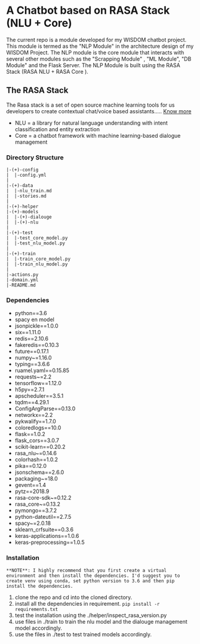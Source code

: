 # A Chatbot based on RASA Stack (NLU + Core)

The current repo is a module developed for my WISDOM chatbot project. This module is termed as the "NLP Module" in the architecture design of my WISDOM Project. The NLP module is the core module that interacts with several other modules such as the "Scrapping Module" , "ML Module", "DB Module" and the Flask Server. The NLP Module is built using the RASA Stack (RASA NLU + RASA Core ).

## The RASA Stack

The Rasa stack is a set of open source machine learning tools for us developers to create contextual chat/voice based assistants..... [Know more](https://rasa.com/)

* NLU = a library for natural language understanding with intent classification and entity extraction
* Core = a chatbot framework with machine learning-based dialogue management

### Directory Structure
```
|-(+)-config
|  |-config.yml
|  
|-(+)-data
|  |-nlu_train.md
|  |-stories.md
|
|-(+)-helper
|-(+)-models
|  |-(+)-dialouge
|  |-(+)-nlu
|
|-(+)-test
|  |-test_core_model.py
|  |-test_nlu_model.py
|
|-(+)-train
|  |-train_core_model.py
|  |-train_nlu_model.py
|
|-actions.py
|-domain.yml
|-README.md
```

### Dependencies

- python==3.6
- spacy en model
- jsonpickle==1.0.0
- six==1.11.0
- redis==2.10.6
- fakeredis==0.10.3
- future==0.17.1
- numpy~=1.16.0
- typing==3.6.6
- ruamel.yaml==0.15.85
- requests~=2.2
- tensorflow==1.12.0
- h5py==2.7.1
- apscheduler==3.5.1
- tqdm==4.29.1
- ConfigArgParse==0.13.0
- networkx==2.2
- pykwalify==1.7.0
- coloredlogs==10.0
- flask==1.0.2
- flask_cors==3.0.7
- scikit-learn==0.20.2
- rasa_nlu~=0.14.6
- colorhash==1.0.2
- pika==0.12.0
- jsonschema==2.6.0
- packaging~=18.0
- gevent==1.4
- pytz==2018.9
- rasa-core-sdk~=0.12.2
- rasa_core~=0.13.2
- pymongo==3.7.2
- python-dateutil==2.7.5
- spacy~=2.0.18
- sklearn_crfsuite==0.3.6
- keras-applications==1.0.6
- keras-preprocessing==1.0.5

### Installation 

```
**NOTE**: I highly recommend that you first create a virtual environment and then install the dependencies. I'd suggest you to create venv using conda, set python version to 3.6 and then pip install the dependencies.

```

1. clone the repo and cd into the cloned directory.
2. install all the dependencies in requirement.
``` pip install -r requirements.txt ```
3. test the installation using the ./helper/inspect_rasa_version.py
4. use files in ./train to train the nlu model and the dialouge management model accordingly.
5. use the files in ./test to test trained models accordingly.
